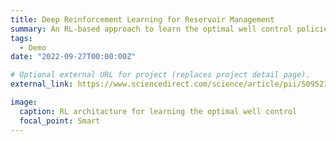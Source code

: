 ```yaml
---
title: Deep Reinforcement Learning for Reservoir Management
summary: An RL-based approach to learn the optimal well control policies used to improve the production efficiency in reservoir management
tags:
  - Demo
date: "2022-09-27T00:00:00Z"

# Optional external URL for project (replaces project detail page).
external_link: https://www.sciencedirect.com/science/article/pii/S0952197622002469

image:
  caption: RL architacture for learning the optimal well control
  focal_point: Smart
---
```

